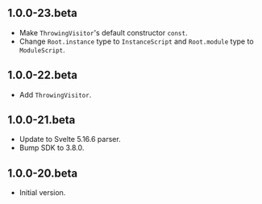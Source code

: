 ## 1.0.0-23.beta

- Make `ThrowingVisitor`'s default constructor `const`.
- Change `Root.instance` type to `InstanceScript` and `Root.module` type to
  `ModuleScript`.

## 1.0.0-22.beta

- Add `ThrowingVisitor`.

## 1.0.0-21.beta

- Update to Svelte 5.16.6 parser.
- Bump SDK to 3.8.0.

## 1.0.0-20.beta

- Initial version.
